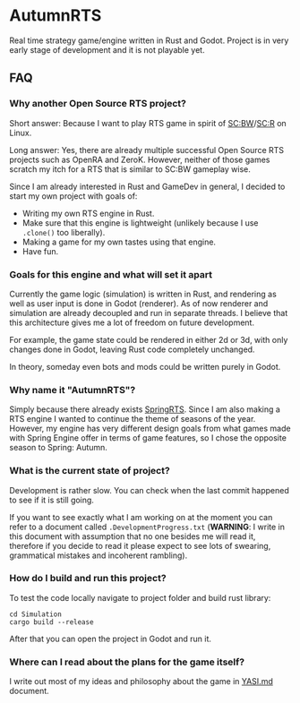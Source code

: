 # AutumnRTS

Real time strategy game/engine written in Rust and Godot. Project is in very early stage of development and it is not playable yet. 


## FAQ

### Why another Open Source RTS project?

Short answer: Because I want to play RTS game in spirit of [SC:BW](https://en.wikipedia.org/wiki/StarCraft:_Brood_War)/[SC:R](https://en.wikipedia.org/wiki/StarCraft:_Remastered) on Linux.

Long answer: Yes, there are already multiple successful Open Source RTS projects such as OpenRA and ZeroK. However, neither of those games scratch my itch for a RTS that is similar to SC:BW gameplay wise. 

Since I am already interested in Rust and GameDev in general, I decided to start my own project with goals of:

- Writing my own RTS engine in Rust.
- Make sure that this engine is lightweight (unlikely because I use `.clone()` too liberally).
- Making a game for my own tastes using that engine.
- Have fun.

### Goals for this engine and what will set it apart

Currently the game logic (simulation) is written in Rust, and rendering as well as user input is done in Godot (renderer). As of now renderer and simulation are already decoupled and run in separate threads. I believe that this architecture gives me a lot of freedom on future development.

For example, the game state could be rendered in either 2d or 3d, with only changes done in Godot, leaving Rust code completely unchanged. 

In theory, someday even bots and mods could be written purely in Godot.

### Why name it "AutumnRTS"?

Simply because there already exists [SpringRTS](https://en.wikipedia.org/wiki/Spring_Engine). Since I am also making a RTS engine I wanted to continue the theme of seasons of the year. However, my engine has very different design goals from what games made with Spring Engine offer in terms of game features, so I chose the opposite season to Spring: Autumn.

### What is the current state of project?

Development is rather slow. You can check when the last commit happened to see if it is still going. 

If you want to see exactly what I am working on at the moment you can refer to a document called `.DevelopmentProgress.txt` (**WARNING**: I write in this document with assumption that no one besides me will read it, therefore if you decide to read it please expect to see lots of swearing, grammatical mistakes and incoherent rambling).

### How do I build and run this project?

To test the code locally navigate to project folder and build rust library:

	cd Simulation
	cargo build --release

After that you can open the project in Godot and run it.

### Where can I read about the plans for the game itself?

I write out most of my ideas and philosophy about the game in [YASI.md](https://github.com/Winsalot/AutumnRTS/blob/master/YASI.md)  document.

